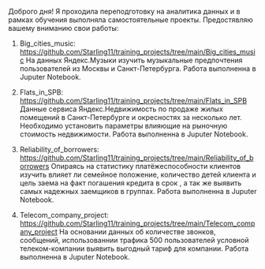 Доброго дня!
Я проходила переподготовку на аналитика данных и в рамках обучения выполняла самостоятельные проекты. 
Предостявляю вашему вниманию свои работы:

1. Big_cities_music: https://github.com/Starling11/training_projects/tree/main/Big_cities_music 
На данных Яндекс.Музыки изучить музыкальные предпочтения пользователей из Москвы и Санкт-Петербурга. Работа выполненна в Juputer Notebook.
 
2. Flats_in_SPB: https://github.com/Starling11/training_projects/tree/main/Flats_in_SPB
Данные сервиса Яндекс.Недвижимость по продаже жилых помещений в Санкт-Петербурге и окресностях за несколько лет. Необходимо установить параметры влияющие на рыночную стоимость недвижимости. Работа выполненна в Juputer Notebook.  

3. Reliability_of_borrowers: https://github.com/Starling11/training_projects/tree/main/Reliability_of_borrowers
Опираясь на статистику платёжеспособности клиентов изучить влияет ли семейное положение, количество детей клиента и цель заема на факт погашения кредита в срок , а так же выявить самых надежных заемщиков в группах. Работа выполненна в Juputer Notebook.

4. Telecom_company_project: https://github.com/Starling11/training_projects/tree/main/Telecom_company_project
На основании данных об количестве звонков, сообщений, использованнии трафика 500 пользователей условной телеком-компании выявить выгодный тариф для компании. Работа выполненна в Juputer Notebook.
